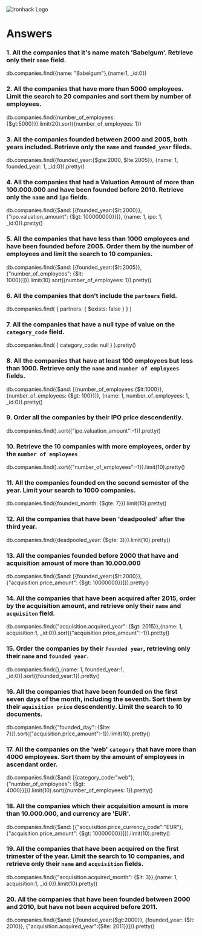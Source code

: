![Ironhack Logo](https://i.imgur.com/1QgrNNw.png)

# Answers

### 1. All the companies that it's name match 'Babelgum'. Retrieve only their `name` field.

db.companies.find({name: "Babelgum"},{name:1, _id:0})

### 2. All the companies that have more than 5000 employees. Limit the search to 20 companies and sort them by **number of employees**.

db.companies.find({number_of_employees:{$gt:5000}}).limit(20).sort({number_of_employees: 1})

### 3. All the companies founded between 2000 and 2005, both years included. Retrieve only the `name` and `founded_year` fileds.

db.companies.find({founded_year:{$gte:2000, $lte:2005}}, {name: 1, founded_year: 1, _id:0}).pretty()

### 4. All the companies that had a Valuation Amount of more than 100.000.000 and have been founded before 2010. Retrieve only the `name` and `ipo` fields.

db.companies.find({$and: [{founded_year:{$lt:2000}}, {"ipo.valuation_amount": {$gt: 100000000}}]}, {name: 1, ipo: 1, _id:0}).pretty()

### 5. All the companies that have less than 1000 employees and have been founded before 2005. Order them by the number of employees and limit the search to 10 companies.

 db.companies.find({$and: [{founded_year:{$lt:2005}}, {"number_of_employees": {$lt: 1000}}]}).limit(10).sort({number_of_employees: 1}).pretty()

### 6. All the companies that don't include the `partners` field.

db.companies.find( { partners: { $exists: false } } )

### 7. All the companies that have a null type of value on the `category_code` field.

db.companies.find( { category_code: null } ).pretty()

### 8. All the companies that have at least 100 employees but less than 1000. Retrieve only the `name` and `number of employees` fields.

db.companies.find({$and: [{number_of_employees:{$lt:1000}}, {number_of_employees: {$gt: 100}}]}, {name: 1, number_of_employees: 1, _id:0}).pretty()

### 9. Order all the companies by their IPO price descendently.

db.companies.find().sort({"ipo.valuation_amount":-1}).pretty()

### 10. Retrieve the 10 companies with more employees, order by the `number of employees`

db.companies.find().sort({"number_of_employees":-1}).limit(10).pretty()

### 11. All the companies founded on the second semester of the year. Limit your search to 1000 companies.

db.companies.find({founded_month: {$gte: 7}}).limit(10).pretty()

### 12. All the companies that have been 'deadpooled' after the third year.

db.companies.find({deadpooled_year: {$gte: 3}}).limit(10).pretty()

### 13. All the companies founded before 2000 that have and acquisition amount of more than 10.000.000

 db.companies.find({$and: [{founded_year:{$lt:2000}}, {"acquisition.price_amount": {$gt: 10000000}}]}).pretty()

### 14. All the companies that have been acquired after 2015, order by the acquisition amount, and retrieve only their `name` and `acquisiton` field.

db.companies.find({"acquisition.acquired_year": {$gt: 2015}},{name: 1, acquisition:1, _id:0}).sort({"acquisition.price_amount":-1}).pretty()

### 15. Order the companies by their `founded year`, retrieving only their `name` and `founded year`.

 db.companies.find({},{name: 1, founded_year:1, _id:0}).sort({founded_year:1}).pretty()

### 16. All the companies that have been founded on the first seven days of the month, including the seventh. Sort them by their `aquisition price` descendently. Limit the search to 10 documents.

db.companies.find({"founded_day": {$lte: 7}}).sort({"acquisition.price_amount":-1}).limit(10).pretty()

### 17. All the companies on the 'web' `category` that have more than 4000 employees. Sort them by the amount of employees in ascendant order.

db.companies.find({$and: [{category_code:"web"}, {"number_of_employees": {$gt: 4000}}]}).limit(10).sort({number_of_employees: 1}).pretty()

### 18. All the companies which their acquisition amount is more than 10.000.000, and currency are 'EUR'.

db.companies.find({$and: [{"acquisition.price_currency_code":"EUR"}, {"acquisition.price_amount": {$gt: 10000000}}]}).limit(10).pretty()

### 19. All the companies that have been acquired on the first trimester of the year. Limit the search to 10 companies, and retrieve only their `name` and `acquisition` fields.

db.companies.find({"acquisition.acquired_month": {$lt: 3}},{name: 1, acquisition:1, _id:0}).limit(10).pretty()

### 20. All the companies that have been founded between 2000 and 2010, but have not been acquired before 2011.

db.companies.find({$and: [{founded_year:{$gt:2000}}, {founded_year: {$lt: 2010}}, {"acquisition.acquired_year":{$lte: 2011}}]}).pretty()
